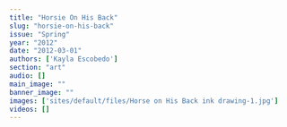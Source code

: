 ```yaml
---
title: "Horsie On His Back"
slug: "horsie-on-his-back"
issue: "Spring"
year: "2012"
date: "2012-03-01"
authors: ['Kayla Escobedo']
section: "art"
audio: []
main_image: ""
banner_image: ""
images: ['sites/default/files/Horse on His Back ink drawing-1.jpg']
videos: []
---
```

